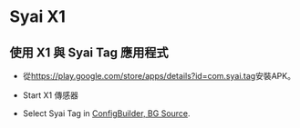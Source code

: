 # Syai X1

## 使用 X1 與 Syai Tag 應用程式

- 從<https://play.google.com/store/apps/details?id=com.syai.tag>安裝APK。

- Start X1 傳感器

- Select Syai Tag in [ConfigBuilder, BG Source](../SettingUpAaps/ConfigBuilder.md#bg-source).
